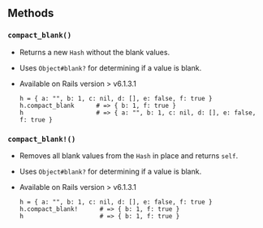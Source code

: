 ## Methods

### `compact_blank()`

- Returns a new `Hash` without the blank values.
- Uses `Object#blank?` for determining if a value is blank.
- Available on Rails version > v6.1.3.1

      h = { a: "", b: 1, c: nil, d: [], e: false, f: true }
      h.compact_blank      # => { b: 1, f: true }
      h                    # => { a: "", b: 1, c: nil, d: [], e: false, f: true }

### `compact_blank!()`

- Removes all blank values from the `Hash` in place and returns `self`.
- Uses `Object#blank?` for determining if a value is blank.
- Available on Rails version > v6.1.3.1

      h = { a: "", b: 1, c: nil, d: [], e: false, f: true }
      h.compact_blank!      # => { b: 1, f: true }
      h                     # => { b: 1, f: true }
